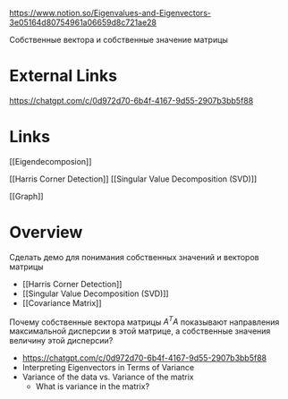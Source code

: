 
https://www.notion.so/Eigenvalues-and-Eigenvectors-3e05164d80754961a06659d8c721ae28

Собственные вектора и собственные значение матрицы

# External Links

https://chatgpt.com/c/0d972d70-6b4f-4167-9d55-2907b3bb5f88

# Links

[[Eigendecomposion]]

[[Harris Corner Detection]]
[[Singular Value Decomposition (SVD)]]

[[Graph]]

# Overview

Сделать демо для понимания собственных значений и векторов матрицы
- [[Harris Corner Detection]]
- [[Singular Value Decomposition (SVD)]]
- [[Covariance Matrix]]

Почему собственные вектора матрицы $A^TA$ показывают направления максимальной дисперсии в этой матрице, а собственные значения величину этой дисперсии?
- https://chatgpt.com/c/0d972d70-6b4f-4167-9d55-2907b3bb5f88
- Interpreting Eigenvectors in Terms of Variance
- Variance of the data vs. Variance of the matrix
	- What is variance in the matrix?